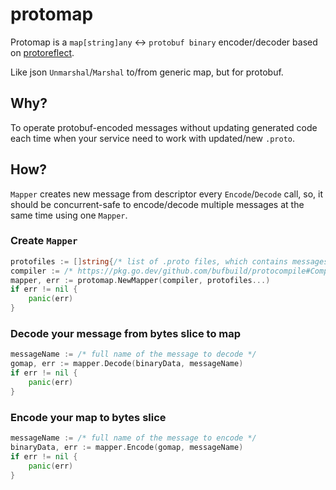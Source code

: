 # protomap

Protomap is a `map[string]any` <-> `protobuf binary` encoder/decoder based on [protoreflect](https://pkg.go.dev/google.golang.org/protobuf/reflect/protoreflect).

Like json `Unmarshal`/`Marshal` to/from generic map, but for protobuf.


## Why?

To operate protobuf-encoded messages without updating generated code each time when your service need to work with updated/new `.proto`.


## How?

`Mapper` creates new message from descriptor every `Encode`/`Decode` call, so, it should be concurrent-safe to encode/decode multiple messages at the same time using one `Mapper`.

### Create `Mapper`
```go
protofiles := []string{/* list of .proto files, which contains messages encode/decode to */}
compiler := /* https://pkg.go.dev/github.com/bufbuild/protocompile#Compiler that will be used to compile .proto files; may be nil */
mapper, err := protomap.NewMapper(compiler, protofiles...)
if err != nil {
    panic(err)
}
```

### Decode your message from bytes slice to map
```go
messageName := /* full name of the message to decode */
gomap, err := mapper.Decode(binaryData, messageName)
if err != nil {
    panic(err)
}
```

### Encode your map to bytes slice
```go
messageName := /* full name of the message to encode */
binaryData, err := mapper.Encode(gomap, messageName)
if err != nil {
    panic(err)
}
```
